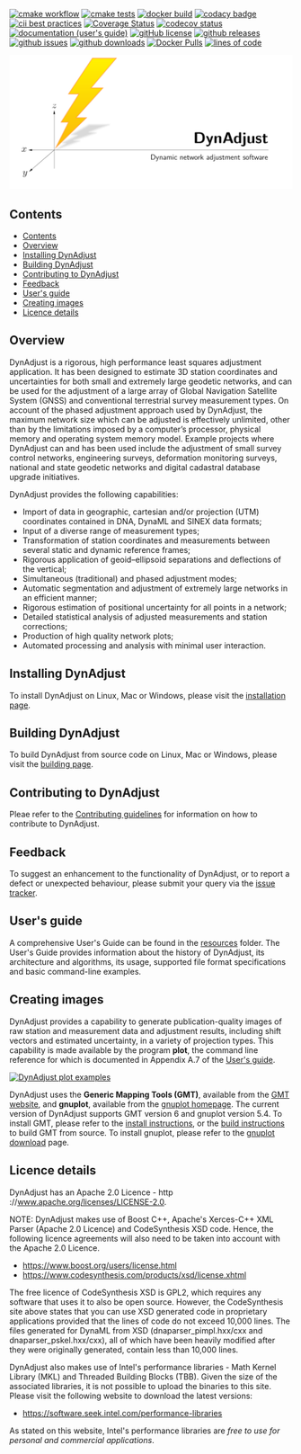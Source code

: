 [![cmake workflow](https://github.com/geoscienceaustralia/DynAdjust/actions/workflows/cmake_release.yml/badge.svg)](https://github.com/geoscienceaustralia/DynAdjust/actions/workflows/cmake_release.yml)
[![cmake tests](https://github.com/geoscienceaustralia/DynAdjust/actions/workflows/test_coverage.yml/badge.svg)](https://github.com/geoscienceaustralia/DynAdjust/actions/workflows/test_coverage.yml)
[![docker build](https://github.com/GeoscienceAustralia/DynAdjust/actions/workflows/docker.yml/badge.svg)](https://github.com/GeoscienceAustralia/DynAdjust/actions/workflows/docker.yml)
[![codacy badge](https://img.shields.io/codacy/grade/a3944cda0c72445f8a13b1f82b64f714)](https://app.codacy.com/gh/GeoscienceAustralia/DynAdjust/dashboard)
[![cii best practices](https://img.shields.io/badge/cii%20best%20practices-passing-success)](https://bestpractices.coreinfrastructure.org/projects/4894)
[![Coverage Status](https://coveralls.io/repos/github/GeoscienceAustralia/DynAdjust/badge.svg)](https://coveralls.io/github/GeoscienceAustralia/DynAdjust)
[![codecov status](https://img.shields.io/codecov/c/github/GeoscienceAustralia/dynadjust)](https://codecov.io/gh/GeoscienceAustralia/DynAdjust)
[![documentation (user's guide)](https://img.shields.io/badge/docs-usersguide-blue.svg)](https://github.com/geoscienceaustralia/DynAdjust/raw/master/resources/DynAdjust%20Users%20Guide.pdf)
[![gitHub license](https://img.shields.io/badge/license-Apache-blue.svg)](https://raw.githubusercontent.com/geoscienceaustralia/DynAdjust/master/LICENSE)
[![github releases](https://img.shields.io/github/v/release/geoscienceaustralia/DynAdjust)](https://github.com/geoscienceaustralia/DynAdjust/releases)
[![github issues](https://img.shields.io/github/issues/geoscienceaustralia/DynAdjust.svg)](https://github.com/geoscienceaustralia/DynAdjust/issues)
[![github downloads](https://img.shields.io/github/downloads/geoscienceaustralia/DynAdjust/total)](https://tooomm.github.io/github-release-stats/?username=geoscienceaustralia&repository=DynAdjust&target=_blank)
[![Docker Pulls](https://img.shields.io/docker/pulls/agrsga/dynadjust)](https://hub.docker.com/r/agrsga/dynadjust)
[![lines of code](https://tokei.rs/b1/github/geoscienceaustralia/dynadjust)](https://github.com/geoscienceaustralia/DynAdjust/tree/master/dynadjust)




[![DynAdjust](https://github.com/GeoscienceAustralia/DynAdjust/raw/master/resources/img/dynadjust-banner-sml.png)](https://github.com/GeoscienceAustralia/dynadjust/releases)

## Contents

- [Contents](#contents)
- [Overview](#overview)
- [Installing DynAdjust](#installing-dynadjust)
- [Building DynAdjust](#building-dynadjust)
- [Contributing to DynAdjust](#contributing-to-dynadjust)
- [Feedback](#feedback)
- [User's guide](#users-guide)
- [Creating images](#creating-images)
- [Licence details](#licence-details)

## Overview

DynAdjust is a rigorous, high performance least squares adjustment application. It has been designed
to estimate 3D station coordinates and uncertainties for both small and extremely large geodetic networks,
and can be used for the adjustment of a large array of Global Navigation Satellite System
(GNSS) and conventional terrestrial survey measurement types. On account of the phased adjustment
approach used by DynAdjust, the maximum network size which can be adjusted is effectively
unlimited, other than by the limitations imposed by a computer’s processor, physical memory and
operating system memory model. Example projects where DynAdjust can and has been used include
the adjustment of small survey control networks, engineering surveys, deformation monitoring
surveys, national and state geodetic networks and digital cadastral database upgrade initiatives.

DynAdjust provides the following capabilities:

- Import of data in geographic, cartesian and/or projection (UTM) coordinates contained in DNA, DynaML and SINEX data formats;
- Input of a diverse range of measurement types;
- Transformation of station coordinates and measurements between several static and dynamic reference frames;
- Rigorous application of geoid–ellipsoid separations and deflections of the vertical;
- Simultaneous (traditional) and phased adjustment modes;
- Automatic segmentation and adjustment of extremely large networks in an efficient manner;
- Rigorous estimation of positional uncertainty for all points in a network;
- Detailed statistical analysis of adjusted measurements and station corrections;
- Production of high quality network plots;
- Automated processing and analysis with minimal user interaction.

## Installing DynAdjust

To install DynAdjust on Linux, Mac or Windows, please visit the [installation page](resources/INSTALLING.md).

## Building DynAdjust

To build DynAdjust from source code on Linux, Mac or Windows, please visit the [building page](resources/BUILDING.md).

## Contributing to DynAdjust

Pleae refer to the [Contributing guidelines](./.github/CONTRIBUTING.md) for information on how to contribute to DynAdjust.

## Feedback

To suggest an enhancement to the functionality of DynAdjust, or to report a defect or unexpected behaviour, please submit your query via the [issue tracker](https://github.com/GeoscienceAustralia/dynadjust/issues).

## User's guide

A comprehensive User's Guide can be found in the [resources](https://github.com/GeoscienceAustralia/DynAdjust/tree/master/resources) folder.  The User's Guide provides information about the history of DynAdjust, its architecture and algorithms, its usage, supported file format specifications and basic command-line examples.

## Creating images

DynAdjust provides a capability to generate publication-quality images of raw station and measurement data and adjustment results, including shift vectors and estimated uncertainty, in a variety of projection types. This capability is made available by the program **plot**, the command line reference for which is documented in Appendix A.7 of the [User's guide](#users-guide).

[![DynAdjust plot examples](https://raw.githubusercontent.com/GeoscienceAustralia/DynAdjust/master/resources/img/dynadjust-plot-images.png)](https://github.com/GeoscienceAustralia/dynadjust/releases)
  
DynAdjust uses the **Generic Mapping Tools (GMT)**, available from the [GMT website](https://www.generic-mapping-tools.org/download/), and **gnuplot**, available from the [gnuplot homepage](http://www.gnuplot.info/). The current version of DynAdjust supports GMT version 6 and gnuplot version 5.4. To install GMT, please refer to the [install instructions](https://github.com/GenericMappingTools/gmt/blob/master/INSTALL.md), or the [build instructions](https://github.com/GenericMappingTools/gmt/blob/master/BUILDING.md) to build GMT from source. To install gnuplot, please refer to the [gnuplot download](http://www.gnuplot.info/download.html) page.

## Licence details

DynAdjust has an Apache 2.0 Licence - http ://www.apache.org/licenses/LICENSE-2.0.

NOTE: DynAdjust makes use of Boost C++, Apache's Xerces-C++ XML Parser (Apache 2.0 Licence) and CodeSynthesis XSD code. Hence, the following licence agreements will also need to be taken into account with the Apache 2.0 Licence.

- <https://www.boost.org/users/license.html>
- <https://www.codesynthesis.com/products/xsd/license.xhtml>

The free licence of CodeSynthesis XSD is GPL2, which requires any software that uses it to also be open source.  However, the CodeSynthesis site above states that you can use XSD generated code in proprietary applications provided that the lines of code do not exceed 10,000 lines.  The files generated for DynaML from XSD (dnaparser_pimpl.hxx/cxx and dnaparser_pskel.hxx/cxx), all of which have been heavily modified after they were originally generated, contain less than 10,000 lines.

DynAdjust also makes use of Intel's performance libraries - Math Kernel Library (MKL) and Threaded Building Blocks (TBB). Given the size of the associated libraries, it is not possible to upload the binaries to this site. Please visit the following website to download the latest versions:

- <https://software.seek.intel.com/performance-libraries>

As stated on this website, Intel's performance libraries are _free to use for personal and commercial applications_.
